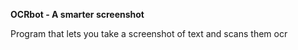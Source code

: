 **OCRbot - A smarter screenshot**

Program that lets you take a screenshot of text and scans them ocr

